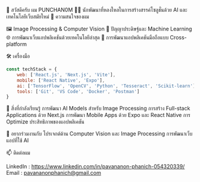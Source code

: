 👋 สวัสดีครับ ผม PUNCHAN0M
👨‍💻 นักพัฒนาที่หลงใหลในการสร้างสรรค์โซลูชั่นด้วย AI และเทคโนโลยีเว็บสมัยใหม่
👀 ความสนใจของผม

🖼️ Image Processing & Computer Vision
🤖 ปัญญาประดิษฐ์และ Machine Learning
🌐 การพัฒนาเว็บแอปพลิเคชันด้วยเทคโนโลยีล่าสุด
📱 การพัฒนาแอปพลิเคชันมือถือแบบ Cross-platform

🛠️ เครื่องมือ
```javascript
const techStack = {
    web: ['React.js', 'Next.js', 'Vite'],
    mobile: ['React Native', 'Expo'],
    ai: ['TensorFlow', 'OpenCV', 'Python', 'Tesseract', 'Scikit-learn'],
    tools: ['Git', 'VS Code', 'Docker', 'Postman']
}
```

🌱 สิ่งที่กำลังเรียนรู้
การพัฒนา AI Models สำหรับ Image Processing
การสร้าง Full-stack Applications ด้วย Next.js
การพัฒนา Mobile Apps ด้วย Expo และ React Native
การ Optimize ประสิทธิภาพของแอปพลิเคชัน

💞️ อยากร่วมงานกับ
โปรเจกต์ด้าน Computer Vision และ Image Processing
การพัฒนาเว็บแอปที่ใช้ AI


📫 ติดต่อผม

LinkedIn : https://www.linkedin.com/in/pavananon-phanich-054320339/
Email : pavananonphanich@gmail.com
